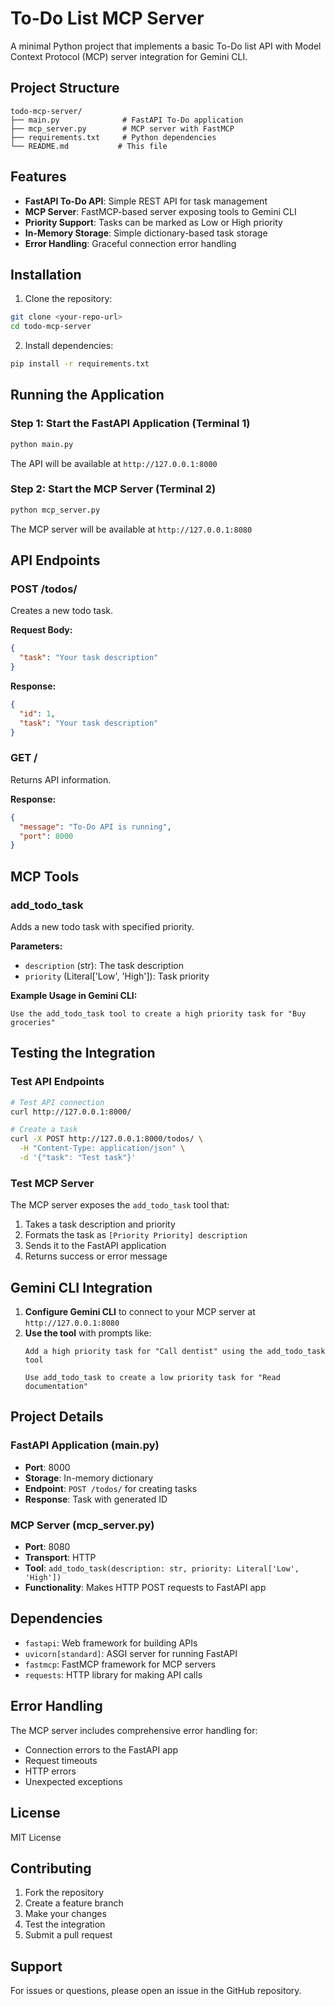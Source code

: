 # To-Do List MCP Server

A minimal Python project that implements a basic To-Do list API with Model Context Protocol (MCP) server integration for Gemini CLI.

## Project Structure

```
todo-mcp-server/
├── main.py              # FastAPI To-Do application
├── mcp_server.py        # MCP server with FastMCP
├── requirements.txt     # Python dependencies
└── README.md           # This file
```

## Features

- **FastAPI To-Do API**: Simple REST API for task management
- **MCP Server**: FastMCP-based server exposing tools to Gemini CLI
- **Priority Support**: Tasks can be marked as Low or High priority
- **In-Memory Storage**: Simple dictionary-based task storage
- **Error Handling**: Graceful connection error handling

## Installation

1. Clone the repository:
```bash
git clone <your-repo-url>
cd todo-mcp-server
```

2. Install dependencies:
```bash
pip install -r requirements.txt
```

## Running the Application

### Step 1: Start the FastAPI Application (Terminal 1)
```bash
python main.py
```
The API will be available at `http://127.0.0.1:8000`

### Step 2: Start the MCP Server (Terminal 2)
```bash
python mcp_server.py
```
The MCP server will be available at `http://127.0.0.1:8080`

## API Endpoints

### POST /todos/
Creates a new todo task.

**Request Body:**
```json
{
  "task": "Your task description"
}
```

**Response:**
```json
{
  "id": 1,
  "task": "Your task description"
}
```

### GET /
Returns API information.

**Response:**
```json
{
  "message": "To-Do API is running",
  "port": 8000
}
```

## MCP Tools

### add_todo_task
Adds a new todo task with specified priority.

**Parameters:**
- `description` (str): The task description
- `priority` (Literal['Low', 'High']): Task priority

**Example Usage in Gemini CLI:**
```
Use the add_todo_task tool to create a high priority task for "Buy groceries"
```

## Testing the Integration

### Test API Endpoints
```bash
# Test API connection
curl http://127.0.0.1:8000/

# Create a task
curl -X POST http://127.0.0.1:8000/todos/ \
  -H "Content-Type: application/json" \
  -d '{"task": "Test task"}'
```

### Test MCP Server
The MCP server exposes the `add_todo_task` tool that:
1. Takes a task description and priority
2. Formats the task as `[Priority Priority] description`
3. Sends it to the FastAPI application
4. Returns success or error message

## Gemini CLI Integration

1. **Configure Gemini CLI** to connect to your MCP server at `http://127.0.0.1:8080`
2. **Use the tool** with prompts like:
   ```
   Add a high priority task for "Call dentist" using the add_todo_task tool
   ```
   ```
   Use add_todo_task to create a low priority task for "Read documentation"
   ```

## Project Details

### FastAPI Application (main.py)
- **Port**: 8000
- **Storage**: In-memory dictionary
- **Endpoint**: `POST /todos/` for creating tasks
- **Response**: Task with generated ID

### MCP Server (mcp_server.py)
- **Port**: 8080
- **Transport**: HTTP
- **Tool**: `add_todo_task(description: str, priority: Literal['Low', 'High'])`
- **Functionality**: Makes HTTP POST requests to FastAPI app

## Dependencies

- `fastapi`: Web framework for building APIs
- `uvicorn[standard]`: ASGI server for running FastAPI
- `fastmcp`: FastMCP framework for MCP servers
- `requests`: HTTP library for making API calls

## Error Handling

The MCP server includes comprehensive error handling for:
- Connection errors to the FastAPI app
- Request timeouts
- HTTP errors
- Unexpected exceptions

## License

MIT License

## Contributing

1. Fork the repository
2. Create a feature branch
3. Make your changes
4. Test the integration
5. Submit a pull request

## Support

For issues or questions, please open an issue in the GitHub repository.
